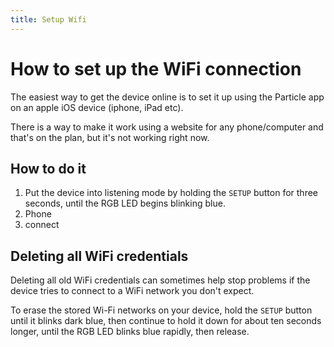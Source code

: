 ```yaml
---
title: Setup Wifi
---
```


# How to set up the WiFi connection

The easiest way to get the device online is to set it up using the Particle app on an apple iOS device (iphone, iPad etc).

There is a way to make it work using a website for any phone/computer and that's on the plan, but it's not working right now.



## How to do it

1.  Put the device into listening mode by holding the `SETUP` button for three seconds, until the RGB LED begins blinking blue.
2. Phone
3. connect



## Deleting all WiFi credentials

Deleting all old WiFi credentials can sometimes help stop problems if the device tries to connect to a WiFi network you don't expect.

To erase the stored Wi-Fi networks on your device, hold the `SETUP` button until it blinks dark blue, then continue to hold it down for about ten seconds longer, until the RGB LED blinks blue rapidly, then release.

